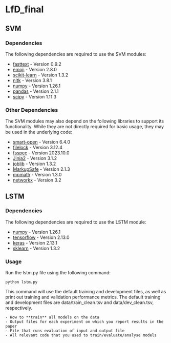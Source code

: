 # LfD_final

## SVM
### Dependencies

The following dependencies are required to use the SVM modules:

- [fasttext](https://fasttext.cc) - Version 0.9.2
- [emoji](https://pypi.org/project/emoji/) - Version 2.8.0
- [scikit-learn](https://scikit-learn.org/stable/) - Version 1.3.2
- [nltk](https://www.nltk.org) - Version 3.8.1
- [numpy](https://numpy.org) - Version 1.26.1
- [pandas](https://pandas.pydata.org) - Version 2.1.1
- [scipy](https://scipy.org) - Version 1.11.3


### Other Dependencies

The SVM modules may also depend on the following libraries to support its functionality. While they are not directly required for basic usage, they may be used in the underlying code:

- [smart-open](https://pypi.org/project/smart-open/) - Version 6.4.0
- [filelock](https://pypi.org/project/filelock/) - Version 3.12.4
- [fsspec](https://pypi.org/project/fsspec/) - Version 2023.10.0
- [Jinja2](https://pypi.org/project/Jinja2/) - Version 3.1.2
- [joblib](https://pypi.org/project/joblib/) - Version 1.3.2
- [MarkupSafe](https://pypi.org/project/MarkupSafe/) - Version 2.1.3
- [mpmath](https://pypi.org/project/mpmath/) - Version 1.3.0
- [networkx](https://pypi.org/project/networkx/) - Version 3.2


## LSTM

### Dependencies

The following dependencies are required to use the LSTM module:

- [numpy](https://numpy.org) - Version 1.26.1
- [tensorflow](https://www.tensorflow.org/install) - Version 2.13.0
- [keras](https://keras.io/getting_started/) - Version 2.13.1
- [sklearn](https://scikit-learn.org/stable/) - Version 1.3.2

### Usage

Run the lstm.py file using the following command:

```
python lstm.py
``` 

This command will use the default training and development files, as well as print out training and validation performance metrics.
The default training and development files are data/train_clean.tsv and data/dev_clean.tsv, respectively.





    - How to **train** all models on the data
    - Output files for each experiment on which you report results in the paper
    - File that runs evaluation of input and output file
    - All relevant code that you used to train/evaluate/analyse models
